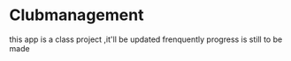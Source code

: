 # Clubmanagement
this app is a class project ,it'll be updated frenquently
progress is still to be made 
